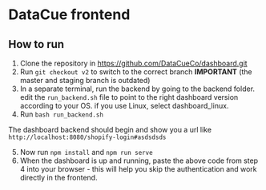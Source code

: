 # DataCue frontend

## How to run

1. Clone the repository in https://github.com/DataCueCo/dashboard.git
2. Run `git checkout v2` to switch to the correct branch **IMPORTANT** (the master and staging branch is outdated)
3. In a separate terminal, run the backend by going to the backend folder. edit the `run_backend.sh` file to point to the right dashboard version according to your OS. if you use Linux, select dashboard_linux.
4. Run `bash run_backend.sh`

The dashboard backend should begin and show you a url like `http://localhost:8080/shopify-login#asdsdsds`

5. Now run `npm install` and `npm run serve`
6. When the dashboard is up and running, paste the above code from step 4 into your browser - this will help you skip the authentication and work directly in the frontend.

